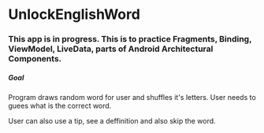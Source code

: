 # UnlockEnglishWord

### This app is in progress. This is to practice Fragments, Binding, ViewModel, LiveData, parts of Android Architectural Components.

##### Goal

Program draws random word for user and shuffles it's letters.
User needs to guees what is the correct word.

User can also use a tip, see a deffinition and also skip the word. 
